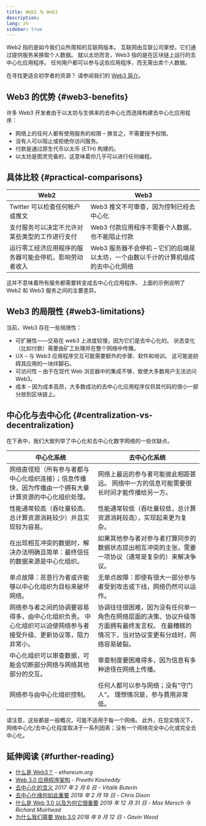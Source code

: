 ```yaml
---
title: Web2 与 Web3
description:
lang: zh
sidebar: true
---
```


Web2 指的是如今我们众所周知的互联网版本。 互联网由互联公司掌控，它们通过提供服务来换取个人数据。 就以太坊而言，Web3 指的是在区块链上运行的去中心化应用程序。 任何用户都可以参与这些应用程序，而无需出卖个人数据。

在寻找更适合初学者的资源？ 请参阅我们的 [Web3 简介](/web3/)。

## Web3 的优势 {#web3-benefits}

许多 Web3 开发者由于以太坊与生俱来的去中心化而选择构建去中心化应用程序：

- 网络上的任何人都有使用服务的权限 – 换言之，不需要授予权限。
- 没有人可以阻止或拒绝你访问服务。
- 付款是通过原生代币以太币 (ETH) 构建的。
- 以太坊是图灵完备的，这意味着你几乎可以进行任何编程。

## 具体比较 {#practical-comparisons}

| Web2                                                   | Web3                                                                               |
| ------------------------------------------------------ | ---------------------------------------------------------------------------------- |
| Twitter 可以检查任何帐户或推文                         | Web3 推文不可审查，因为控制已经去中心化                                            |
| 支付服务可以决定不允许对某些类型的工作进行支付         | Web3 付款应用程序不需要个人数据，也不能阻止付款                                    |
| 运行零工经济应用程序的服务器可能会停机，影响劳动者收入 | Web3 服务器不会停机 – 它们的后端是以太坊，一个由数以千计的计算机组成的去中心化网络 |

这并不意味着所有服务都需要转变成去中心化应用程序。 上面的示例说明了 Web2 和 Web3 服务之间的主要差异。

## Web3 的局限性 {#web3-limitations}

当前，Web3 存在一些局限性：

- 可扩展性——交易在 web3 上进度较慢，因为它们是去中心化的。 状态变化（比如付款）需要由矿工处理并在整个网络中传播。
- UX – 与 Web3 应用程序交互可能需要额外的步骤、软件和培训。 这可能是妨碍其应用的一块绊脚石。
- 可访问性 – 由于在现代 Web 浏览器中的集成不够，致使大多数用户无法访问 Web3。
- 成本 – 因为成本高昂，大多数成功的去中心化应用程序仅将其代码的很小一部分放到区块链上。

## 中心化与去中心化 {#centralization-vs-decentralization}

在下表中，我们大致列举了中心化和去中心化数字网络的一些优缺点。

| 中心化系统                                                                                                        | 去中心化系统                                                                                                                                |
| ----------------------------------------------------------------------------------------------------------------- | ------------------------------------------------------------------------------------------------------------------------------------------- |
| 网络直径短（所有参与者都与中心化组织连接）；信息传播快，因为传播由一个拥有大量计算资源的中心化组织处理。          | 网络上最远的参与者可能彼此相距甚远。 网络中一方的信息可能需要很长时间才能传播给另一方。                                                     |
| 性能通常较高（吞吐量较高、总计算资源消耗较少）并且实现较为容易。                                                  | 性能通常较低（吞吐量较低，总计算资源消耗较高），实现起来更为复杂。                                                                          |
| 在出现相互冲突的数据时，解决办法明确且简单：最终信任的数据来源是中心化组织。                                      | 如果其他参与者对参与者打算同步的数据状态提出相互冲突的主张，需要一项协议（通常是复杂的）来解决争议。                                        |
| 单点故障：恶意行为者或许能够以中心化组织为目标来破坏网络。                                                        | 无单点故障：即使有很大一部分参与者受到攻击或下线，网络仍然可以运作。                                                                        |
| 网络参与者之间的协调要容易得多，由中心化组织负责。 中心化组织可以迫使网络参与者接受升级、更新协议等，阻力非常小。 | 协调往往很困难，因为没有任何单一角色在网络层面的决策、协议升级等方面拥有最终发言权。 在最糟糕的情况下，当对协议变更有分歧时，网络容易破裂。 |
| 中心化组织可以审查数据，可能会切断部分网络与网络其他部分的交互。                                                  | 审查制度要困难得多，因为信息有多种途径在网络上传播。                                                                                        |
| 网络参与由中心化组织控制。                                                                                        | 任何人都可以参与网络；没有“守门人”。 理想情况是，参与费用非常低。                                                                           |

请注意，这些都是一般概况，可能不适用于每一个网络。 此外，在现实情况下，网络中心化/去中心化程度取决于一系列因素；没有一个网络完全中心化或完全去中心化。

## 延伸阅读 {#further-reading}

- [什么是 Web3？](/web3/) - _ethereum.org_
- [Web 3.0 应用程序架构](https://www.preethikasireddy.com/post/the-architecture-of-a-web-3-0-application) - _Preethi Kasireddy_
- [去中心化的含义](https://medium.com/@VitalikButerin/the-meaning-of-decentralization-a0c92b76a274) _2017 年 2 月 6 日 - Vitalik Buterin_
- [去中心化缘何如此重要](https://medium.com/s/story/why-decentralization-matters-5e3f79f7638e) _2018 年 2 月 18 日 - Chris Dixon_
- [什么是 Web 3.0 以及为何它很重要](https://medium.com/fabric-ventures/what-is-web-3-0-why-it-matters-934eb07f3d2b) _2019 年 12 月 31 日 - Max Mersch 与 Richard Muirhead_
- [为什么我们需要 Web 3.0](https://medium.com/@gavofyork/why-we-need-web-3-0-5da4f2bf95ab) _2018 年 9 月 12 日 - Gavin Wood_
